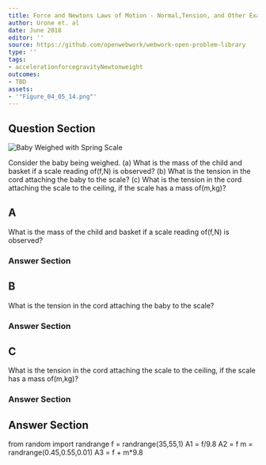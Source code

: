 ```yaml
---
title: Force and Newtons Laws of Motion - Normal,Tension, and Other Examples of Forces
author: Urone et. al
date: June 2018
editor: ''
source: https://github.com/openwebwork/webwork-open-problem-library
type: ''
tags:
- accelerationforcegravityNewtonweight
outcomes:
- TBD
assets:
- '"Figure_04_05_14.png"'
---
```


## Question Section 

![Baby Weighed with Spring Scale]("Figure_04_05_14.png")

Consider the baby being weighed. 
(a) What is the mass of the child and basket if a scale reading of(f,N) is observed? 
(b) What is the tension in the cord attaching the baby to the scale?
(c) What is the tension  in the cord attaching the scale to the ceiling, if the scale has a mass of(m,kg)?

## A
What is the mass of the child and basket if a scale reading of(f,N) is observed? 
### Answer Section
## B
What is the tension in the cord attaching the baby to the scale?
### Answer Section
## C
What is the tension  in the cord attaching the scale to the ceiling, if the scale has a mass of(m,kg)?
### Answer Section


## Answer Section

from random import randrange
f = randrange(35,55,1)
A1 = f/9.8
A2 = f
m = randrange(0.45,0.55,0.01)
A3 = f + m*9.8